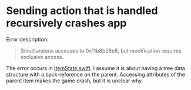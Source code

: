 # Sending action that is handled recursively crashes app

Error description:

> Simultaneous accesses to 0x11b8b28e8, but modification requires exclusive access.

The error occurs in [ItemState.swift](https://github.com/fabstu/swift-recursive-actions/blob/main/Sources/RecursiveActions/ItemState.swift#L50).
I assume it is about having a tree data structure with a back-reference on the parent. Accessing attributes of the parent item makes the game crash, but it is unclear why.
